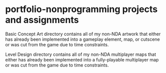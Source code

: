 # portfolio-nonprogramming projects and assignments

Basic Concept Art directory contains all of my non-NDA artwork that either has already been implemented into a gameplay element, map, or
cutscene or was cut from the game due to time constraints.

Level Design directory contains all of my non-NDA multiplayer maps that either has already been implemented into a fully-playable
multiplayer map or was cut from the game due to time constraints.
